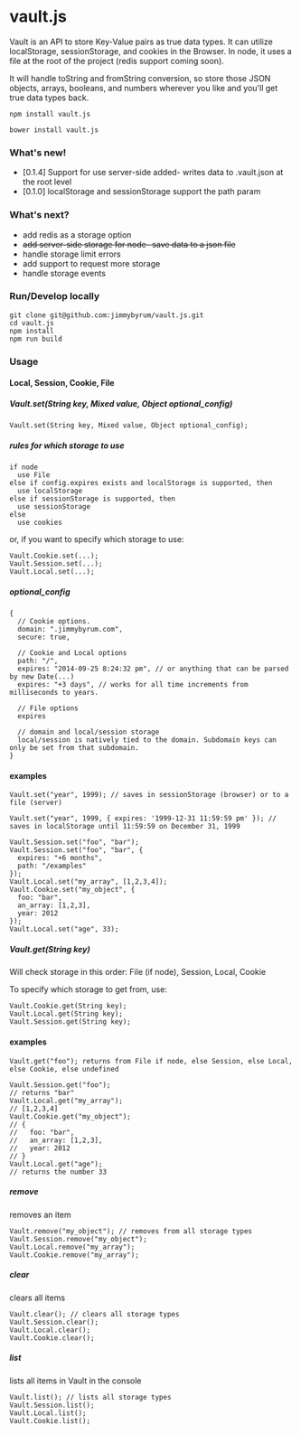 vault.js
===============

Vault is an API to store Key-Value pairs as true data types. It can utilize localStorage, sessionStorage, and cookies in the Browser. In node, it uses a file at the root of the project (redis support coming soon).

It will handle toString and fromString conversion, so store those JSON objects, arrays, booleans, and numbers wherever you like and you'll get true data types back.

```
npm install vault.js
```
```
bower install vault.js
```

### What's new!
 * [0.1.4] Support for use server-side added- writes data to .vault.json at the root level
 * [0.1.0] localStorage and sessionStorage support the path param

### What's next?
- add redis as a storage option
- ~~add server-side storage for node- save data to a json file~~
- handle storage limit errors
- add support to request more storage
- handle storage events

### Run/Develop locally
```
git clone git@github.com:jimmybyrum/vault.js.git
cd vault.js
npm install
npm run build
```

### Usage

#### Local, Session, Cookie, File

##### Vault.set(String key, Mixed value, Object optional_config)
```
Vault.set(String key, Mixed value, Object optional_config);
```

##### rules for which storage to use
```
if node
  use File
else if config.expires exists and localStorage is supported, then
  use localStorage
else if sessionStorage is supported, then
  use sessionStorage
else
  use cookies
```
or, if you want to specify which storage to use:
```
Vault.Cookie.set(...);
Vault.Session.set(...);
Vault.Local.set(...);
```

##### optional_config
```
{
  // Cookie options.
  domain: ".jimmybyrum.com",
  secure: true,

  // Cookie and Local options
  path: "/",
  expires: "2014-09-25 8:24:32 pm", // or anything that can be parsed by new Date(...)
  expires: "+3 days", // works for all time increments from milliseconds to years.

  // File options
  expires

  // domain and local/session storage
  local/session is natively tied to the domain. Subdomain keys can only be set from that subdomain.
}
```

#### examples

```
Vault.set("year", 1999); // saves in sessionStorage (browser) or to a file (server)

Vault.set("year", 1999, { expires: '1999-12-31 11:59:59 pm' }); // saves in localStorage until 11:59:59 on December 31, 1999

Vault.Session.set("foo", "bar");
Vault.Session.set("foo", "bar", {
  expires: "+6 months",
  path: "/examples"
});
Vault.Local.set("my_array", [1,2,3,4]);
Vault.Cookie.set("my_object", {
  foo: "bar",
  an_array: [1,2,3],
  year: 2012
});
Vault.Local.set("age", 33);
```

##### Vault.get(String key)
Will check storage in this order: File (if node), Session, Local, Cookie

To specify which storage to get from, use:
```
Vault.Cookie.get(String key);
Vault.Local.get(String key);
Vault.Session.get(String key);
```

#### examples
```
Vault.get("foo"); returns from File if node, else Session, else Local, else Cookie, else undefined

Vault.Session.get("foo");
// returns "bar"
Vault.Local.get("my_array");
// [1,2,3,4]
Vault.Cookie.get("my_object");
// {
//   foo: "bar",
//   an_array: [1,2,3],
//   year: 2012
// }
Vault.Local.get("age");
// returns the number 33
```

##### remove
removes an item
```
Vault.remove("my_object"); // removes from all storage types
Vault.Session.remove("my_object");
Vault.Local.remove("my_array");
Vault.Cookie.remove("my_array");
```

##### clear
clears all items
```
Vault.clear(); // clears all storage types
Vault.Session.clear();
Vault.Local.clear();
Vault.Cookie.clear();
```

##### list
lists all items in Vault in the console
```
Vault.list(); // lists all storage types
Vault.Session.list();
Vault.Local.list();
Vault.Cookie.list();
```

